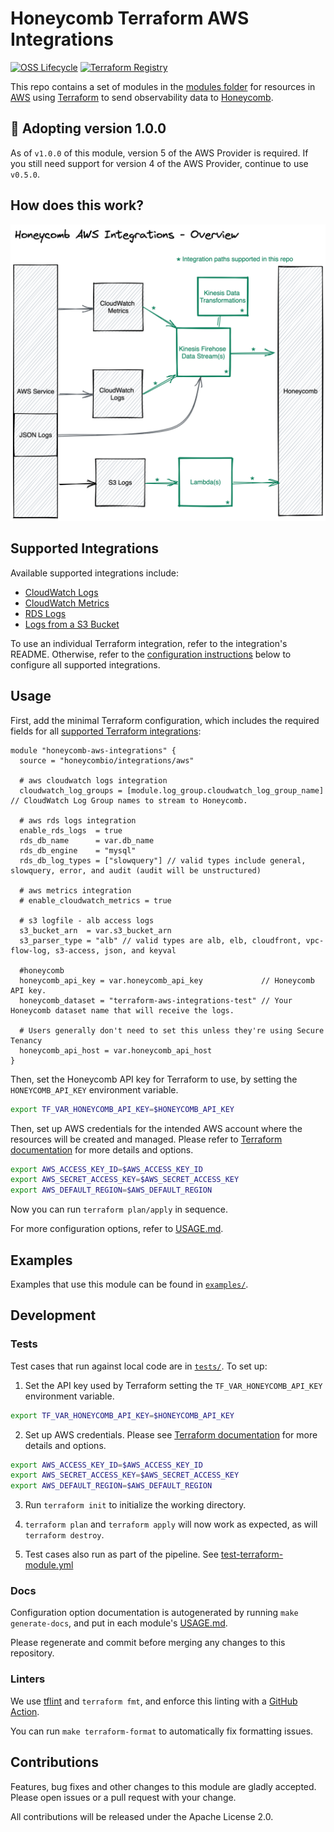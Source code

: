 # Honeycomb Terraform AWS Integrations

[![OSS Lifecycle](https://img.shields.io/osslifecycle/honeycombio/terraform-aws-integrations)](https://github.com/honeycombio/home/blob/main/honeycomb-oss-lifecycle-and-practices.md)
[![Terraform Registry](https://img.shields.io/github/v/release/honeycombio/terraform-aws-integrations?color=5e4fe3&label=Terraform%20Registry&logo=terraform&sort=semver)](https://registry.terraform.io/modules/honeycombio/integrations/aws/latest)

This repo contains a set of modules in the [modules folder](https://github.com/honeycombio/terraform-aws-integrations/tree/main/modules) for resources in [AWS](https://aws.amazon.com/) using [Terraform](https://www.terraform.io/) to send observability data to [Honeycomb](https://www.honeycomb.io/).

## 📣 Adopting version 1.0.0

As of `v1.0.0` of this module, version 5 of the AWS Provider is required.
If you still need support for version 4 of the AWS Provider, continue to use `v0.5.0`.

## How does this work?

![AWS Integrations architecture](https://github.com/honeycombio/terraform-aws-integrations/blob/main/docs/overview.png?raw=true)

## Supported Integrations

Available supported integrations include:

* [CloudWatch Logs](https://github.com/honeycombio/terraform-aws-integrations/tree/main/modules/cloudwatch-logs)
* [CloudWatch Metrics](https://github.com/honeycombio/terraform-aws-integrations/tree/main/modules/cloudwatch-metrics)
* [RDS Logs](https://github.com/honeycombio/terraform-aws-integrations/tree/main/modules/rds-logs)
* [Logs from a S3 Bucket](https://github.com/honeycombio/terraform-aws-integrations/tree/main/modules/s3-logfile)

To use an individual Terraform integration, refer to the integration's README.
Otherwise, refer to the [configuration instructions](#usage) below to configure all supported integrations.

## Usage

First, add the minimal Terraform configuration, which includes the required fields for all [supported Terraform integrations](#supported-integrations):

```hcl
module "honeycomb-aws-integrations" {
  source = "honeycombio/integrations/aws"

  # aws cloudwatch logs integration
  cloudwatch_log_groups = [module.log_group.cloudwatch_log_group_name] // CloudWatch Log Group names to stream to Honeycomb.

  # aws rds logs integration
  enable_rds_logs  = true
  rds_db_name      = var.db_name
  rds_db_engine    = "mysql"
  rds_db_log_types = ["slowquery"] // valid types include general, slowquery, error, and audit (audit will be unstructured)

  # aws metrics integration
  # enable_cloudwatch_metrics = true

  # s3 logfile - alb access logs
  s3_bucket_arn  = var.s3_bucket_arn
  s3_parser_type = "alb" // valid types are alb, elb, cloudfront, vpc-flow-log, s3-access, json, and keyval

  #honeycomb
  honeycomb_api_key = var.honeycomb_api_key             // Honeycomb API key.
  honeycomb_dataset = "terraform-aws-integrations-test" // Your Honeycomb dataset name that will receive the logs.

  # Users generally don't need to set this unless they're using Secure Tenancy
  honeycomb_api_host = var.honeycomb_api_host
}
```

Then, set the Honeycomb API key for Terraform to use, by setting the `HONEYCOMB_API_KEY` environment variable.

```bash
export TF_VAR_HONEYCOMB_API_KEY=$HONEYCOMB_API_KEY
```

Then, set up AWS credentials for the intended AWS account where the resources will be created and managed.
Please refer to [Terraform documentation](https://registry.terraform.io/providers/hashicorp/aws/latest/docs#authentication-and-configuration) for more details and options.

```bash
export AWS_ACCESS_KEY_ID=$AWS_ACCESS_KEY_ID
export AWS_SECRET_ACCESS_KEY=$AWS_SECRET_ACCESS_KEY
export AWS_DEFAULT_REGION=$AWS_DEFAULT_REGION
```

Now you can run `terraform plan/apply` in sequence.

For more configuration options, refer to [USAGE.md](https://github.com/honeycombio/terraform-aws-integrations/blob/main/USAGE.md).

## Examples

Examples that use this module can be found in [`examples/`](https://github.com/honeycombio/terraform-aws-integrations/tree/main/examples/complete).

## Development

### Tests

Test cases that run against local code are in [`tests/`](https://github.com/honeycombio/terraform-aws-integrations/tree/main/tests).
To set up:

1. Set the API key used by Terraform setting the `TF_VAR_HONEYCOMB_API_KEY` environment variable.

```bash
export TF_VAR_HONEYCOMB_API_KEY=$HONEYCOMB_API_KEY
```

2. Set up AWS credentials.
   Please see [Terraform documentation](https://registry.terraform.io/providers/hashicorp/aws/latest/docs#authentication-and-configuration) for more details and options.

```bash
export AWS_ACCESS_KEY_ID=$AWS_ACCESS_KEY_ID
export AWS_SECRET_ACCESS_KEY=$AWS_SECRET_ACCESS_KEY
export AWS_DEFAULT_REGION=$AWS_DEFAULT_REGION
```

3. Run `terraform init` to initialize the working directory.

4. `terraform plan` and `terraform apply` will now work as expected, as will
   `terraform destroy`.

5. Test cases also run as part of the pipeline.
   See [test-terraform-module.yml](https://github.com/honeycombio/terraform-aws-integrations/blob/main/.github/workflows/test-terraform-module.yml)

### Docs

Configuration option documentation is autogenerated by running `make generate-docs`, and put in each module's [USAGE.md](https://github.com/honeycombio/terraform-aws-integrations/blob/main/USAGE.md).

Please regenerate and commit before merging any changes to this repository.

### Linters

We use [tflint](https://github.com/terraform-linters/tflint) and `terraform fmt`, and enforce this linting with a [GitHub Action](.github/workflows/tflint.yml).

You can run `make terraform-format` to automatically fix formatting issues.

## Contributions

Features, bug fixes and other changes to this module are gladly accepted.
Please open issues or a pull request with your change.

All contributions will be released under the Apache License 2.0.
